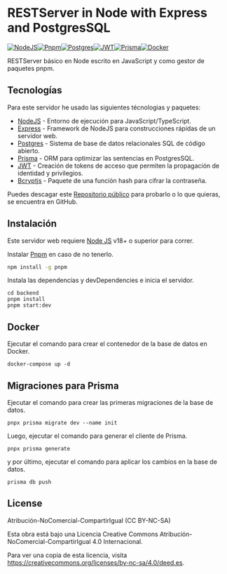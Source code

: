 # RESTServer in Node with Express and PostgresSQL

[![NodeJS](https://img.icons8.com/?size=64&id=hsPbhkOH4FMe&format=png)](https://nodejs.org/en)[![Pnpm](https://iili.io/HQmenZF.png)](https://pnpm.io/es/)[![Postgres](https://img.icons8.com/?size=64&id=LwQEs9KnDgIo&format=png)](https://www.postgresql.org/)[![JWT](https://img.icons8.com/?size=64&id=rHpveptSuwDz&format=png)](https://jwt.io/)[![Prisma](https://img.icons8.com/?size=64&id=YKKmRFS8Utmm&format=png)](https://www.prisma.io/)[![Docker](https://img.icons8.com/?size=64&id=22813&format=png)](https://www.docker.com/)  [![]()]()

RESTServer básico en Node escrito en JavaScript y como gestor de paquetes pnpm.

## Tecnologías

Para este servidor he usado las siguientes técnologias y paquetes:

- [NodeJS] - Entorno de ejecución para JavaScript/TypeScript.
- [Express] - Framework de NodeJS para construcciones rápidas de un servidor web.
- [Postgres] - Sistema de base de datos relacionales SQL de código abierto.
- [Prisma] - ORM para optimizar las sentencias en PostgresSQL.
- [JWT] - Creación de tokens de acceso que permiten la propagación de identidad y privilegios.
- [Bcryptjs] - Paquete de una función hash para cifrar la contraseña.

Puedes descagar este [Repositorio público][tadhack-backend] para probarlo o lo que quieras, se encuentra en GitHub.

## Instalación

Este servidor web requiere [Node JS](https://nodejs.org/) v18+ o superior para correr.

Instalar [Pnpm](https://pnpm.io/es/) en caso de no tenerlo.

```sh
npm install -g pnpm
```

Instala las dependencias y devDependencies e inicia el servidor.

```
cd backend
pnpm install
pnpm start:dev
```

## Docker

Ejecutar el comando para crear el contenedor de la base de datos en Docker.
```
docker-compose up -d
```

## Migraciones para Prisma
Ejecutar el comando para crear las primeras migraciones de la base de datos.
```
pnpx prisma migrate dev --name init
```
Luego, ejecutar el comando para generar el cliente de Prisma.
```
pnpx prisma generate
```
y por último, ejecutar el comando para aplicar los cambios en la base de datos.
```
prisma db push
```

## License

Atribución-NoComercial-CompartirIgual (CC BY-NC-SA)

Esta obra está bajo una Licencia Creative Commons Atribución-NoComercial-CompartirIgual 4.0 Internacional.

Para ver una copia de esta licencia, visita https://creativecommons.org/licenses/by-nc-sa/4.0/deed.es.



[//]: # (These are reference links used in the body of this note and get stripped out when the markdown processor does its job. There is no need to format nicely because it shouldn't be seen. Thanks SO - http://stackoverflow.com/questions/4823468/store-comments-in-markdown-syntax)

   [tadhack-backend]: <https://github.com/luisrom661/tadhack-backend>
   [git-repo-url]: <https://github.com/luisrom661/tadhack-backend.git>
   [nodejs]: <http://nodejs.org>
   [pnpm]: <https://pnpm.io/es/>
   [express]: <http://expressjs.com>
   [typescript]: <https://www.typescriptlang.org/>
   [postgres]: <https://www.postgresql.org/>
   [prisma]: <https://www.prisma.io/>
   [jwt]: <https://jwt.io/>
   [bcryptjs]: <https://www.npmjs.com/package/bcryptjs>
   [express-rate-limit]: <https://www.npmjs.com/package/express-rate-limit>